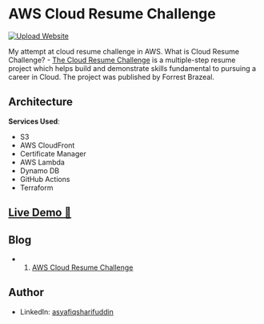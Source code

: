 # AWS Cloud Resume Challenge
[![Upload Website](https://github.com/NotMhoo/aws-cloud-resume-challenge/actions/workflows/front-end-CICD.yml/badge.svg)](https://github.com/NotMhoo/aws-cloud-resume-challenge/actions/workflows/front-end-CICD.yml)

My attempt at cloud resume challenge in AWS.
What is Cloud Resume Challenge? - [The Cloud Resume Challenge](https://cloudresumechallenge.dev/) is a multiple-step resume project which helps build and demonstrate skills fundamental to pursuing a career in Cloud. The project was published by Forrest Brazeal.

## Architecture

**Services Used**:

- S3
- AWS CloudFront
- Certificate Manager
- AWS Lambda
- Dynamo DB
- GitHub Actions
- Terraform

## [Live Demo 🔗](https://resume.heyitsmhoo.com)

## Blog
- 1. [AWS Cloud Resume Challenge](https://blog.heyitsmhoo.com/aws-cloud-resume-challenge)
 
## Author
- LinkedIn: [asyafiqsharifuddin](https://linked.com/in/asyafiqsharifuddin)
  
